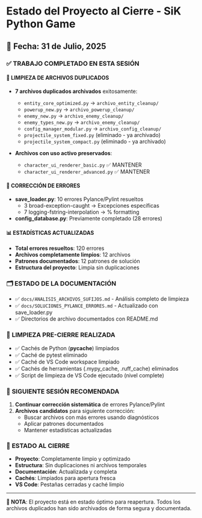 # Estado del Proyecto al Cierre - SiK Python Game

## 📅 Fecha: 31 de Julio, 2025

### ✅ **TRABAJO COMPLETADO EN ESTA SESIÓN**

#### 🧹 **LIMPIEZA DE ARCHIVOS DUPLICADOS**
- **7 archivos duplicados archivados** exitosamente:
  - `entity_core_optimized.py` → `archivo_entity_cleanup/`
  - `powerup_new.py` → `archivo_powerup_cleanup/`
  - `enemy_new.py` → `archivo_enemy_cleanup/`
  - `enemy_types_new.py` → `archivo_enemy_cleanup/`
  - `config_manager_modular.py` → `archivo_config_cleanup/`
  - `projectile_system_fixed.py` (eliminado - ya archivado)
  - `projectile_system_compact.py` (eliminado - ya archivado)

- **Archivos con uso activo preservados**:
  - `character_ui_renderer_basic.py` ✅ MANTENER
  - `character_ui_renderer_advanced.py` ✅ MANTENER

#### 🔧 **CORRECCIÓN DE ERRORES**
- **save_loader.py**: 10 errores Pylance/Pylint resueltos
  - 3 broad-exception-caught → Excepciones específicas
  - 7 logging-fstring-interpolation → % formatting
- **config_database.py**: Previamente completado (28 errores)

#### 📊 **ESTADÍSTICAS ACTUALIZADAS**
- **Total errores resueltos**: 120 errores
- **Archivos completamente limpios**: 12 archivos
- **Patrones documentados**: 12 patrones de solución
- **Estructura del proyecto**: Limpia sin duplicaciones

### 🗂️ **ESTADO DE LA DOCUMENTACIÓN**
- ✅ `docs/ANALISIS_ARCHIVOS_SUFIJOS.md` - Análisis completo de limpieza
- ✅ `docs/SOLUCIONES_PYLANCE_ERRORES.md` - Actualizado con save_loader.py
- ✅ Directorios de archivo documentados con README.md

### 🧹 **LIMPIEZA PRE-CIERRE REALIZADA**
- ✅ Cachés de Python (__pycache__) limpiados
- ✅ Caché de pytest eliminado
- ✅ Caché de VS Code workspace limpiado
- ✅ Cachés de herramientas (.mypy_cache, .ruff_cache) eliminados
- ✅ Script de limpieza de VS Code ejecutado (nivel complete)

### 🎯 **SIGUIENTE SESIÓN RECOMENDADA**
1. **Continuar corrección sistemática** de errores Pylance/Pylint
2. **Archivos candidatos** para siguiente corrección:
   - Buscar archivos con más errores usando diagnósticos
   - Aplicar patrones documentados
   - Mantener estadísticas actualizadas

### 🏁 **ESTADO AL CIERRE**
- **Proyecto**: Completamente limpio y optimizado
- **Estructura**: Sin duplicaciones ni archivos temporales
- **Documentación**: Actualizada y completa
- **Cachés**: Limpiados para apertura fresca
- **VS Code**: Pestañas cerradas y caché limpio

---

**📝 NOTA**: El proyecto está en estado óptimo para reapertura.
Todos los archivos duplicados han sido archivados de forma segura y documentada.
